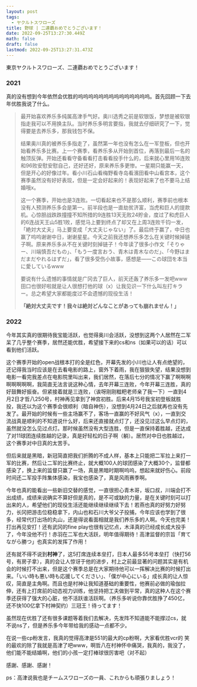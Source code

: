 ```yaml
---
layout: post
tags:
  - ヤクルトスワローズ
title: 野球 | 二連覇おめでとうございます！
date: 2022-09-25T13:27:30.449Z
math: false
draft: false
lastmod: 2022-09-25T13:27:31.473Z
---
```

東京ヤクルトスワローズ、二連覇おめでとうございます！

### 2021

真的没有想到今年依然会优胜的呜呜呜呜呜呜呜呜呜呜呜呜呜呜。首先回顾一下去年优胜我说了什么。

> 最开始喜欢养乐多纯属高津手气好。奥川选秀之前是软银饭，梦想是被软银指走我可以不用换主队。当时养乐多明言要指，我就去仔细研究了一下，觉得要是去养乐多，那我钱包不保。
> 
> 结果奥川真的被养乐多指走了，虽然第一年也没有怎么在一军登板，但也开始看养乐多比赛。上一个赛季，看养乐多从开始到首位，再落到最后一名的触顶反弹。开始还看看守备看看打击看看投手什么的，后来就心里用16连败和96败安慰安慰自己，还好还好，原来养乐多更惨。一星期只能赢一天，但是开心的好像过年。看小川石山看梅野看寺岛看濱田看中山看宫本，这个赛季虽然没有好好表现，但是一定会好起来的！表现好起来了也不要马上结婚哦x。
> 
> 这一个赛季，开始也是3连败。一切看起来也不是那么顺利，赛季前也根本没有人预测养乐多会是第一。前半段也是一直劫贫济富，当虎和巨人的提款机。心惊胆战跌跌撞撞不知所措的9连胜13天无败24貯金，度过了和虎巨人的6连战天王山5胜1败，感觉马上要到终点了却又在上周3连败千钧一发，「絶対大丈夫」马上要变成「大丈夫じゃない」了。最后终于赢了，中日也赢了呜呜谢谢中日，谢谢星星。今天之前我还想养乐多怎么在关键时候掉链子啊。原来养乐多从不在关键时刻掉链子！今年读了很多小作文「そりゃー、川端慎吾だもの」、「もう一度言おう、青木は青木なのだ」、「今野はまだまだやれるはずだ」，看了很多受伤小故事，感想是——この球団を本当に愛しているwww
> 
> 要说有什么遗憾的事情就是广冈去了巨人，前天还轰了养乐多一发吧www田口也很好啦就是让人很想打他的球（x）让我见识一下什么叫左打キラー。总之希望大家都能度过不会遗憾的现役生活！
> 
> **「絶対大丈夫です！我々は絶対どんなことがあっても崩れません！」**

### 2022

今年其实真的很期待我宝能活跃，也觉得奥川会活跃，没想到这两个人居然在二军呆了几乎整个赛季，居然还能优胜，希望接下来的cs和ns（如果可以的话）可以看到他们活跃。

这个赛季开始的open战根本打的全是红色，开幕先发的小川也让人有点绝望的，还记得我当时应该是在去看电影的路上，窗外下着雨，我在狠狠失望，结果没想到电影一看完我差点在电影院里叫出来，我们居然，在落后七分的情况下赢了啊啊啊啊啊啊啊啊，我简直无法言说这种心情，去年开幕三连败，今年开幕三连胜，真的好鼓舞好振奋。但紧接着就是三连败，（诶呀刚刚糍粑老师亲了我一下）一直到4月2日才哲八250号，村神再见拿到了神宫初胜。后来4月15号我宝初登板就胜投，我还以为这个赛季会很顺利（暗自神伤），没想到4月24日之后就再也没有先发了。最开始的时候有一些主场赢不了，客场一直赢的不好风气（x），一直到交流战真是顺利的不知道说什么好，后来还直接就点灯了，还没见过这么早点灯的，虽然就没怎么见过点灯。那时候虽然没有大型连胜，但是一直保持着胜越，还达成了对11球团连续胜越的记录，真是好轻松的日子啊（躺）。居然对中日也胜越过，这个赛季对中日真的太苦手。

但后来就是黑暗，新冠简直把我们折腾的不成人样，基本上只能把二军拉上来打一军的比赛，然后让二军的比赛终止，就大概100人的球团感染了大概30个，监督都感染了，换上来的监督只赢了一场，真是黑暗时期啊呜呜，想起来就好伤心。前段时间还二军投手阵集体感染，我宝也感染了，真是风雨赛季啊。

今年也真的能看出一些新旧交替的感觉，一直很担心青木哥，坂口叔，川端会打不出成绩，成绩来说确实不算好但是真的，是不可或缺的力量，是在关键时刻可以打出来的人，希望他们的现役生活还能继续继续继续下去！若燕也真的好努力好努力，长冈把游击位稳稳拿下，内山也和石川大爷父子投捕，今年应该也学到了很多，经常代打出场的丸山，还是得说看面相就是我们养乐多的人啊。今天也完美！打出再见安打！还有武冈的fine play也很有记忆点，木泽真的已经成长成大投手了，今年没他不行！赤羽在二军也大活跃，明年值得期待！高津监督的宗旨「育てながら勝つ」也真实的发挥了作用！

还有就不得不说到**村神**了，这5打席连续本垒打，日本人最多55号本垒打（快打56号，有房子拿），真的会让人惊讶于他的进步，村上之前最显著的问题其实是有机会的时候打不出来，但是这个赛季总是在大家期待他可以一挥解决比赛的时候打出来。「いい時も悪い時も応援してください」、「僕が中心にいる」成长真的让人惊叹，简直是主角啊。而且也是村神让我知道基础的重要性，他赛前必做的瑜伽拉伸，还有上打席前的动态视力训练，他坚持把工夫做到平常，真的这种人在这个赛季还获得了强大的心脏，他不活跃谁活跃啊。（养乐多听说你靠优胜挣了450亿，还不快100亿拿下村神契约）三冠王！待ってます！

虽然现在优胜了还有很多课题等着我们去解决，先发阵不知道能不能撑过cs，就不说ns了，但是养乐多今年带给我的感动一点都不少。

在说一些cp粉发言，我真的觉得高津是551的最大的cp粉啊，大家看优胜vcr的 笑的最欢的除了我就是高津了吧www，啊哲八在村神怀中痛哭，我真的，我没了，他们能不能结婚啊，他们的小孩一定打棒球很厉害吧（对不起）

感謝、感謝、感謝！

ps：高津说我也是チームスワローズの一員、これからも頑張りましょう！






